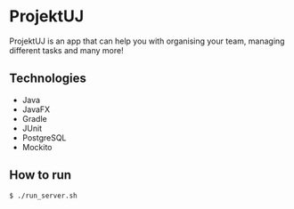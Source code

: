 # ProjektUJ

ProjektUJ is an app that can help you with organising your team,
managing different tasks and many more!

## Technologies
 - Java
 - JavaFX
 - Gradle
 - JUnit
 - PostgreSQL
 - Mockito

## How to run
```
$ ./run_server.sh
```
